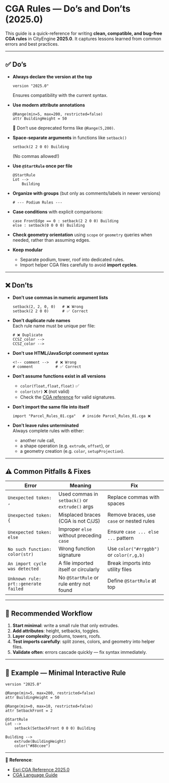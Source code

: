 # CGA Rules — Do’s and Don’ts (2025.0)

This guide is a quick-reference for writing **clean, compatible, and bug-free CGA rules** in CityEngine **2025.0**. It captures lessons learned from common errors and best practices.

---

## ✅ Do’s

- **Always declare the version at the top**
  ```cga
  version "2025.0"
  ```
  Ensures compatibility with the current syntax.

- **Use modern attribute annotations**
  ```cga
  @Range(min=5, max=200, restricted=false)
  attr BuildingHeight = 50
  ```
  🔹 Don’t use deprecated forms like `@Range(5,200)`.

- **Space-separate arguments** in functions like `setback()`  
  ```cga
  setback(2 2 0 0) Building
  ```
  (No commas allowed!)

- **Use `@StartRule` once per file**  
  ```cga
  @StartRule
  Lot -->
      Building
  ```

- **Organize with groups** (but only as comments/labels in newer versions)  
  ```cga
  # --- Podium Rules ---
  ```

- **Case conditions** with explicit comparisons:  
  ```cga
  case FrontEdge == 0 : setback(2 2 0 0) Building
  else : setback(0 0 0 0) Building
  ```

- **Check geometry orientation** using `scope` or `geometry` queries when needed, rather than assuming edges.

- **Keep modular**  
  - Separate podium, tower, roof into dedicated rules.  
  - Import helper CGA files carefully to avoid **import cycles**.

---

## ❌ Don’ts

- **Don’t use commas in numeric argument lists**
  ```cga
  setback(2, 2, 0, 0)   # ❌ Wrong
  setback(2 2 0 0)      # ✅ Correct
  ```

- **Don’t duplicate rule names**  
  Each rule name must be unique per file:
  ```cga
  # ❌ Duplicate
  CCSZ_color -->
  CCSZ_color -->
  ```

- **Don’t use HTML/JavaScript comment syntax**
  ```cga
  <!-- comment -->   # ❌ Wrong
  # comment          # ✅ Correct
  ```

- **Don’t assume functions exist in all versions**
  - `color(float,float,float)` ✅  
  - `color(str)` ❌ (not valid)  
  - Check the [CGA reference](https://doc.arcgis.com) for valid signatures.

- **Don’t import the same file into itself**  
  ```cga
  import "Parcel_Rules_01.cga"   # inside Parcel_Rules_01.cga ❌
  ```

- **Don’t leave rules unterminated**  
  Always complete rules with either:
  - another rule call,  
  - a shape operation (e.g. `extrude`, `offset`), or  
  - a geometry creation (e.g. `color`, `setupProjection`).

---

## ⚠️ Common Pitfalls & Fixes

| Error | Meaning | Fix |
|-------|---------|-----|
| `Unexpected token: ,` | Used commas in `setback()` or `extrude()` args | Replace commas with spaces |
| `Unexpected token: {` | Misplaced braces (CGA is not C/JS) | Remove braces, use `case` or nested rules |
| `Unexpected token: else` | Improper `else` without preceding `case` | Ensure `case ... else ...` pattern |
| `No such function: color(str)` | Wrong function signature | Use `color("#rrggbb")` or `color(r,g,b)` |
| `An import cycle was detected` | A file imported itself or circularly | Break imports into utility files |
| `Unknown rule: prt::generate failed` | No `@StartRule` or rule entry not found | Define `@StartRule` at top |

---

## 🧩 Recommended Workflow

1. **Start minimal**: write a small rule that only extrudes.  
2. **Add attributes**: height, setbacks, toggles.  
3. **Layer complexity**: podiums, towers, roofs.  
4. **Test imports carefully**: split zones, colors, and geometry into helper files.  
5. **Validate often**: errors cascade quickly — fix syntax immediately.  

---

## 📌 Example — Minimal Interactive Rule

```cga
version "2025.0"

@Range(min=5, max=200, restricted=false)
attr BuildingHeight = 50

@Range(min=0, max=10, restricted=false)
attr SetbackFront = 2

@StartRule
Lot -->
    setback(SetbackFront 0 0 0) Building

Building -->
    extrude(BuildingHeight)
    color("#88ccee")
```

---

🔗 **Reference**:  
- [Esri CGA Reference 2025.0](https://doc.arcgis.com/en/cityengine/latest/cga/cga-reference.htm)  
- [CGA Language Guide](https://doc.arcgis.com/en/cityengine/latest/cga/cga-language.htm)  
